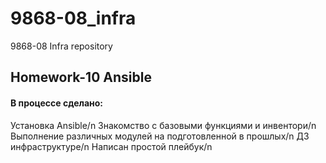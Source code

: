 # 9868-08_infra
9868-08 Infra repository

## Homework-10 Ansible

#### В процессе сделано:
Установка Ansible/n
Знакомство с базовыми функциями и инвентори/n
Выполнение различных модулей на подготовленной в прошлых/n
ДЗ инфраструктуре/n
Написан простой плейбук/n

